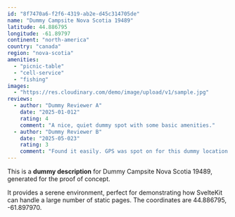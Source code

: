```yaml
---
id: "8f7470a6-f2f6-4319-ab2e-d45c314705de"
name: "Dummy Campsite Nova Scotia 19489"
latitude: 44.886795
longitude: -61.89797
continent: "north-america"
country: "canada"
region: "nova-scotia"
amenities:
  - "picnic-table"
  - "cell-service"
  - "fishing"
images:
  - "https://res.cloudinary.com/demo/image/upload/v1/sample.jpg"
reviews:
  - author: "Dummy Reviewer A"
    date: "2025-01-012"
    rating: 4
    comment: "A nice, quiet dummy spot with some basic amenities."
  - author: "Dummy Reviewer B"
    date: "2025-05-023"
    rating: 3
    comment: "Found it easily. GPS was spot on for this dummy location."
---
```


This is a **dummy description** for Dummy Campsite Nova Scotia 19489, generated for the proof of concept.

It provides a serene environment, perfect for demonstrating how SvelteKit can handle a large number of static pages. The coordinates are 44.886795, -61.897970.
